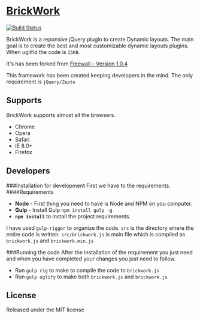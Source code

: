 # [BrickWork](http://iraycd.github.io/brickwork/)
[![Build Status](https://travis-ci.org/iraycd/brickwork.svg?branch=master)](https://travis-ci.org/iraycd/brickwork)

BrickWork is a reponsive jQuery plugin to create Dynamic layouts. The main goal is to create the best and most customizable dynamic layouts plugins. When uglifid the code is `15KB`.


It's has been forked from [Freewall - Version 1.0.4](https://github.com/kombai/freewall)

This framework has been created keeping developers in the mind. The only requirement is `jQuery/Zepto`

## Supports
BrickWork supports almost all the browsers.

* Chrome 
* Opera
* Safari
* IE 8.0+
* Firefox

## Developers

###Installation for development
First we have to the requirements.
####Requirements
+ **Node** - First thing you need to have is Node and NPM on you computer.
+ **Gulp** - Install Gulp `npm install gulp -g`
+ **`npm install`** to install the project requirements.

I have used `gulp-rigger` to organize the code. `src` is the directory where the entire code is written. `src/brickwork.js` is main file which is compiled as `brickwork.js` and `brickwork.min.js`

###Running the code
After the installation of the requirement you just need and when you have completed your changes you just need to follow.

+ Run `gulp rig` to make to compile the code to `brickwork.js`
+ Run `gulp uglify` to make both `brickwork.js` and `brickwork.js`

## License
Released under the MIT license
